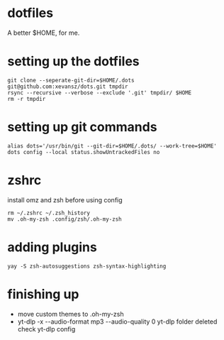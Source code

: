 # dotfiles
A better $HOME, for me.

# setting up the dotfiles 

```
git clone --seperate-git-dir=$HOME/.dots git@github.com:xevansz/dots.git tmpdir
rsync --recursive --verbose --exclude '.git' tmpdir/ $HOME
rm -r tmpdir
```
# setting up git commands
```
alias dots='/usr/bin/git --git-dir=$HOME/.dots/ --work-tree=$HOME'
dots config --local status.showUntrackedFiles no
```

# zshrc

install omz and zsh before using config
```
rm ~/.zshrc ~/.zsh_history
mv .oh-my-zsh .config/zsh/.oh-my-zsh
```

# adding plugins
```
yay -S zsh-autosuggestions zsh-syntax-highlighting
```

# finishing up
- move custom themes to .oh-my-zsh
- yt-dlp -x --audio-format mp3 --audio-quality 0 yt-dlp folder deleted check yt-dlp config
